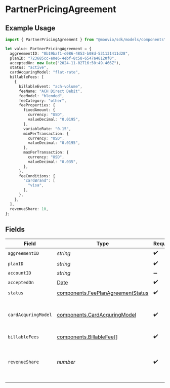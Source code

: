 # PartnerPricingAgreement

## Example Usage

```typescript
import { PartnerPricingAgreement } from "@moovio/sdk/models/components";

let value: PartnerPricingAgreement = {
  aggreementID: "0b19baf1-d086-4853-b08d-531131411d28",
  planID: "723685cc-e0e6-4ebf-8c58-6547a48120f0",
  acceptedOn: new Date("2024-11-02T16:50:49.466Z"),
  status: "active",
  cardAcquringModel: "flat-rate",
  billableFees: [
    {
      billableEvent: "ach-volume",
      feeName: "ACH Direct Debit",
      feeModel: "blended",
      feeCategory: "other",
      feeProperties: {
        fixedAmount: {
          currency: "USD",
          valueDecimal: "0.0195",
        },
        variableRate: "0.15",
        minPerTransaction: {
          currency: "USD",
          valueDecimal: "0.0195",
        },
        maxPerTransaction: {
          currency: "USD",
          valueDecimal: "0.035",
        },
      },
      feeConditions: {
        "cardBrand": [
          "visa",
        ],
      },
    },
  ],
  revenueShare: 10,
};
```

## Fields

| Field                                                                                         | Type                                                                                          | Required                                                                                      | Description                                                                                   | Example                                                                                       |
| --------------------------------------------------------------------------------------------- | --------------------------------------------------------------------------------------------- | --------------------------------------------------------------------------------------------- | --------------------------------------------------------------------------------------------- | --------------------------------------------------------------------------------------------- |
| `aggreementID`                                                                                | *string*                                                                                      | :heavy_check_mark:                                                                            | N/A                                                                                           |                                                                                               |
| `planID`                                                                                      | *string*                                                                                      | :heavy_check_mark:                                                                            | N/A                                                                                           |                                                                                               |
| `accountID`                                                                                   | *string*                                                                                      | :heavy_minus_sign:                                                                            | N/A                                                                                           |                                                                                               |
| `acceptedOn`                                                                                  | [Date](https://developer.mozilla.org/en-US/docs/Web/JavaScript/Reference/Global_Objects/Date) | :heavy_check_mark:                                                                            | N/A                                                                                           |                                                                                               |
| `status`                                                                                      | [components.FeePlanAgreementStatus](../../models/components/feeplanagreementstatus.md)        | :heavy_check_mark:                                                                            | N/A                                                                                           |                                                                                               |
| `cardAcquringModel`                                                                           | [components.CardAcquringModel](../../models/components/cardacquringmodel.md)                  | :heavy_check_mark:                                                                            | Specifies the card processing pricing model                                                   |                                                                                               |
| `billableFees`                                                                                | [components.BillableFee](../../models/components/billablefee.md)[]                            | :heavy_check_mark:                                                                            | N/A                                                                                           |                                                                                               |
| `revenueShare`                                                                                | *number*                                                                                      | :heavy_check_mark:                                                                            | The integer percentage value of the revenue split for partner.                                | 10                                                                                            |
